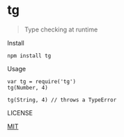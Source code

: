 # tg

> Type checking at runtime

Install

    npm install tg

Usage

    var tg = require('tg')
    tg(Number, 4)

    tg(String, 4) // throws a TypeError

LICENSE

[MIT](http://josh.mit-license.org)
